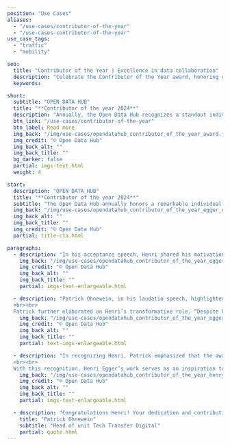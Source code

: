 ```yaml
---
position: "Use Cases"
aliases:
  - "/use-cases/contributor-of-the-year"
  - "/use-cases-contributor-of-the-year"
use_case_tags:
  - "traffic"
  - "mobility"

seo:
  title: "Contributor of the Year | Excellence in data collaboration"
  description: "Celebrate the Contributor of the Year award, honoring exceptional efforts that drive collaboration, innovation, and progress within the data community."
  keywords:

short:
  subtitle: "OPEN DATA HUB"
  title: "**Contributor of the year 2024**"
  description: "Annually, the Open Data Hub recognizes a standout individual with the Contributor of the Year award, celebrating their outstanding efforts that have greatly enhanced both the community and its influence."
  btn_link: "/use-cases/contributor-of-the-year"
  btn_label: Read more
  img_back: "/img/use-cases/opendatahub_contributor_of_the_year_award.jpg"
  img_credit: "© Open Data Hub"
  img_back_alt: ""
  img_back_title: ""
  bg_darker: false
  partial: imgs-text.html
  weight: 4

start:
  description: "OPEN DATA HUB"
  title: "**Contributor of the year 2024**"
  subtitle: "The Open Data Hub annually honors a remarkable individual with the Contributor of the Year award recognizing their exceptional efforts in enhancing the community of The Open Data Hub and its impact. This year, the accolade was presented to **Henri Egger**, whose contributions have profoundly influenced the Open Data Hub’s success" 
  img_back: "/img/use-cases/opendatahub_contributor_of_the_year_egger_ohnewein.jpg"
  img_back_alt: ""
  img_back_title: ""
  img_credit: "© Open Data Hub"
  partial: title-cta.html

paragraphs:
  - description: "In his acceptance speech, Henri shared his motivation for contributing to the Open Data Hub project at NOI Techpark. “The biggest motivation for my contributions,” he stated, “is the project's ability to facilitate data sharing across various fields. This integration can lead to innovative new products and make these processes more accessible to individuals who might not have a technical background.” Henri emphasized how crucial this is for smaller and emerging companies, particularly start-ups at NOI Techpark. “These companies need immediate access to high-quality data to overcome initial hurdles and accelerate their innovation process. The Open Data Hub provides that barrier-free access, allowing them to start quickly and innovate faster.”"
    img_back: "/img/use-cases/opendatahub_contributor_of_the_year_egger_speech.jpg"
    img_credit: "© Open Data Hub"
    img_back_alt: ""
    img_back_title: ""
    partial: imgs-text-enlargeable.html

  - description: "Patrick Ohnewein, in his laudatio speech, highlighted the significance of Henri’s contributions. “It is with great pride that we present the inaugural Open Data Hub Contributor of the Year Award,” Patrick announced. “This award honors an individual whose work has greatly advanced our goals and impact. It is not merely about technical skills but celebrates collaboration, excellence, and a commitment to building a supportive community.”
  <br><br>
  Patrick further elaborated on Henri’s transformative role. “Despite his youth, Henri Egger has become a source of inspiration, proving that dedication and intellect transcend age. His proactive engagement and insightful suggestions have driven numerous improvements and fostered a culture of innovation and collaboration within the Open Data Hub.”"
    img_back: "/img/use-cases/opendatahub_contributor_of_the_year_egger_ohnewein_handshake.jpg"
    img_credit: "© Open Data Hub"
    img_back_alt: ""
    img_back_title: ""
    partial: text-imgs-enlargeable.html

  - description: "In recognizing Henri, Patrick emphasized that the award not only celebrates his individual achievements but also the potential within the community. “Henri's story is a testament to the impact one can have regardless of age or background. His contributions exemplify how we can all shape the future of open data and digital innovation.”
  <br><br>
  With this recognition, Henri Egger’s work serves as an inspiration to all, encouraging continued excellence and contribution to the Open Data Hub’s development."
    img_back: "/img/use-cases/opendatahub_contributor_of_the_year_henry_egger.jpg"
    img_credit: "© Open Data Hub"
    img_back_alt: ""
    img_back_title: ""
    partial: imgs-text-enlargeable.html 

  - description: "Congratulations Henri! Your dedication and contributions are an inspiration to us all."
    title: "Patrick Ohnewein"
    subtitle: "Head of unit Tech Transfer Digital"
    partial: quote.html
---
```

